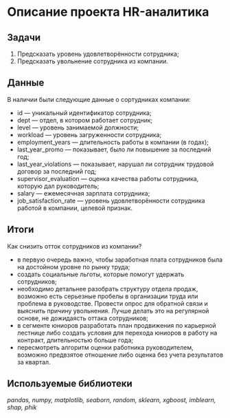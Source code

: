 # Описание проекта HR-аналитика
## Задачи
1. Предсказать уровень удовлетворённости сотрудника;
2. Предсказать увольнение сотрудника из компании.

## Данные
В наличии были следующие данные о сортудниках компании:
- id — уникальный идентификатор сотрудника;
- dept — отдел, в котором работает сотрудник;
- level — уровень занимаемой должности;
- workload — уровень загруженности сотрудника;
- employment_years — длительность работы в компании (в годах);
- last_year_promo — показывает, было ли повышение за последний год;
- last_year_violations — показывает, нарушал ли сотрудник трудовой договор за последний год;
- supervisor_evaluation — оценка качества работы сотрудника, которую дал руководитель;
- salary — ежемесячная зарплата сотрудника;
- job_satisfaction_rate — уровень удовлетворённости сотрудника работой в компании, целевой признак.

## Итоги
Как снизить отток сотрудников из компании?
- в первую очередь важно, чтобы заработная плата сотрудников была на достойном уровне по рынку труда;
- создать социальные льготы, которые помогут удержать сотрудников;
- необходимо детальнее разобрать структуру отдела продаж, возможно есть серьезные пробелы в организации труда или проблема в руководстве. Провести опрос для обратной связи и выяснить причину увольнения. Лучше делать это на регулярной основе, не дожидаясть оттака сотрудников;
- в сегменте юниоров разработать план продвижения по карьерной лестнице либо создать условия для перехода юниоров в работу на контракт, длительностью больше года;
- пересмотреть алгоритм оценки работника руководителем, возможно предвзятое отношение либо оценка без учета результатов за квартал.


## Используемые библиотеки
*pandas, numpy, matplotlib, seaborn, random, sklearn, xgboost, imblearn, shap, phik*
